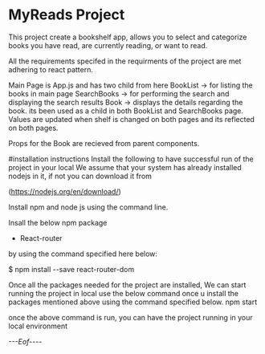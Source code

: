 # MyReads Project

This project create a bookshelf app, allows you to select and categorize books you have read, are currently reading, or want to read.

All the requirements specifed in the requirments of the project are met adhering to react pattern.

Main Page is App.js and has two child from here 
BookList -> for listing the books in main page
SearchBooks -> for performing the search and displaying the search results
Book -> displays the details regarding the book. its been used as a child in both BookList and SearchBooks page.
Values are updated when shelf is changed on both pages and its reflected on both pages.



Props for the Book are recieved from parent components.

#installation instructions
Install the following to have successful run of the project in your local
We assume that your system has already installed nodejs in it, if not you can download it from

(https://nodejs.org/en/download/)

Install npm and node js using the command line.

Insall the below npm package 

* React-router

by using the command specified here below:

$ npm install --save react-router-dom

Once all the packages needed for the project are installed,
We can start running the project 
in local use the below command once u install the packages mentioned above using the command specified below.
npm start

once the above command is run, you can have the project running in your local environment

*---Eof----*
